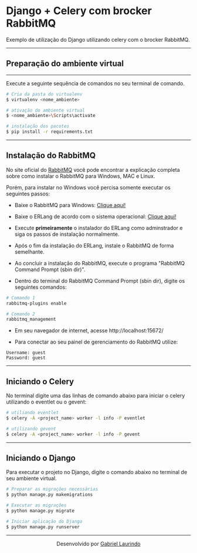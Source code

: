 # Django + Celery com brocker RabbitMQ

Exemplo de utilização do Django utilizando celery com o brocker RabbitMQ.

---

## Preparação do ambiente virtual

---
Execute a seguinte sequência de comandos no seu terminal de comando.

~~~bash
# Cria da pasta do virtualenv
$ virtualenv <nome_ambiente>

# ativação do ambiente virtual
$ <nome_ambiente>\Scripts\activate

# instalação dos pacotes
$ pip install -r requirements.txt
~~~

---

## Instalação do RabbitMQ

No site oficial do [RabbitMQ](https://www.rabbitmq.com/download.html) você pode encontrar a explicação completa sobre como instalar o RabbitMQ para Windows, MAC e Linux.

Porém, para instalar no Windows você percisa somente executar os seguintes passos:

- Baixe o RabbitMQ para Windows: [Clique aqui!](https://github.com/rabbitmq/rabbitmq-server/releases/download/v3.8.7/rabbitmq-server-3.8.7.exe)

- Baixe o ERLang de acordo com o sistema operacional: [Clique aqui!](https://www.erlang.org/downloads)

- Execute <strong>primeiramente</strong> o instalador do ERLang como adminstrador e siga os passos de instalação normalmente.

- Após o fim da instalação do ERLang, instale o RabbitMQ de forma semelhante.

- Ao concluir a instalação do RabbitMQ, execute o programa "RabbitMQ Command Prompt (sbin dir)".

- Dentro do terminal do RabbitMQ Command Prompt (sbin dir), digite os seguintes comandos:

~~~bash
# Comando 1
rabbitmq-plugins enable 

# Comando 2
rabbitmq_management
~~~

- Em seu navegador de internet, acesse http://localhost:15672/

- Para conectar ao seu painel de gerenciamento do RabbitMQ utilize:

~~~
Username: guest
Password: guest
~~~

---

## Iniciando o Celery

No terminal digite uma das linhas de comando abaixo para iniciar o celery utilizando o eventlet ou o gevent:

~~~bash
# utiliando eventlet
$ celery -A <project_name> worker -l info -P eventlet

# utilizando gevent
$ celery -A <project_name> worker -l info -P gevent 
~~~

---

## Iniciando o Django

Para executar o projeto no Django, digite o comando abaixo no terminal de seu ambiente virtual.

~~~bash
# Preparar as migrações necessárias
$ python manage.py makemigrations

# Executar as migrações
$ python manage.py migrate

# Iniciar aplicação do Django
$ python manage.py runserver
~~~

---

<p align=center> Desenvolvido por <a href="https://github.com/gabriel-laurindo-1" title="Gabriel Laurindo">Gabriel Laurindo</a></p>
